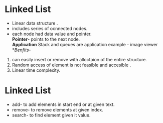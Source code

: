 # Linked List
+ Linear data structure .<br/>
+ includes series of ocnnected nodes.<br/>
+ each node had data value and pointer.<br/>
**Pointer**- points to the next node.<br/>
**Application**
Stack and queues are application
example - image viewer
**Benfits*-
1) can easily insert or remove with alloctaion of the entire structure.<br/>
2) Random access of element is not feasible and accesible .<br/>
3) Linear time complexity. <br/>
# Linked List
+ add- to add elements in start end or at given text.
+ remove- to remove elements at given index.
+ search- to find element given it value.<br/>

